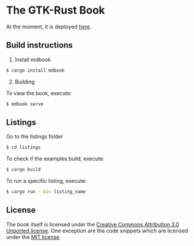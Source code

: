# The GTK-Rust Book

At the moment, it is deployed [here](https://hofer-julian.pages.gitlab.gnome.org/gtk-rs-book).


## Build instructions

1. Install mdbook

```bash
$ cargo install mdbook
```

2. Building

To view the book, execute:

```bash
$ mdbook serve
```

## Listings

Go to the listings folder

```bash
$ cd listings
```

To check if the examples build, execute:

```bash
$ cargo build
```

To run a specific listing, execute:

```bash
$ cargo run --bin listing_name
```

## License

The book itself is licensed under the [Creative Commons Attribution 3.0 Unported license](https://creativecommons.org/licenses/by/3.0/).
One exception are the code snippets which are licensed under the [MIT license](LICENSE.md).